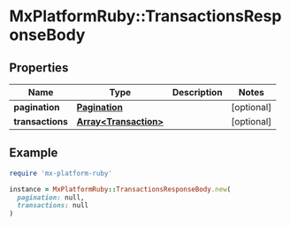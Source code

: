 # MxPlatformRuby::TransactionsResponseBody

## Properties

| Name | Type | Description | Notes |
| ---- | ---- | ----------- | ----- |
| **pagination** | [**Pagination**](Pagination.md) |  | [optional] |
| **transactions** | [**Array&lt;Transaction&gt;**](Transaction.md) |  | [optional] |

## Example

```ruby
require 'mx-platform-ruby'

instance = MxPlatformRuby::TransactionsResponseBody.new(
  pagination: null,
  transactions: null
)
```

